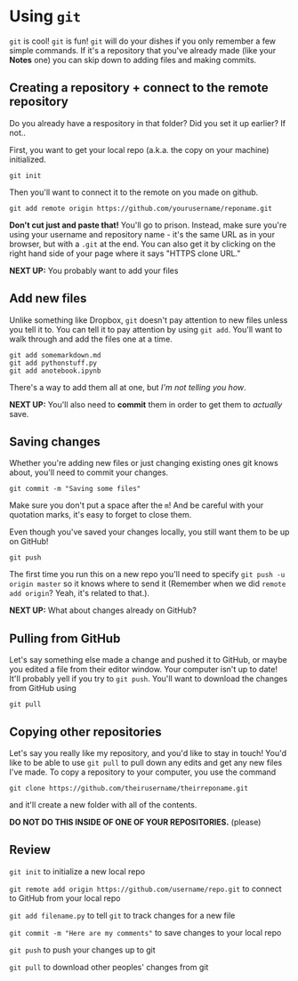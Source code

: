 # Using `git`

`git` is cool! `git` is fun! `git` will do your dishes if you only remember a few simple commands. If it's a repository that you've already made (like your **Notes** one) you can skip down to adding files and making commits.

## Creating a repository + connect to the remote repository

Do you already have a respository in that folder? Did you set it up earlier? If not..

First, you want to get your local repo (a.k.a. the copy on your machine) initialized.

    git init

Then you'll want to connect it to the remote on you made on github.

    git add remote origin https://github.com/yourusername/reponame.git

**Don't cut just and paste that!** You'll go to prison. Instead, make sure you're using your username and repository name - it's the same URL as in your browser, but with a `.git` at the end. You can also get it by clicking on the right hand side of your page where it says "HTTPS clone URL."

**NEXT UP:** You probably want to add your files

## Add new files

Unlike something like Dropbox, `git` doesn't pay attention to new files unless you tell it to. You can tell it to pay attention by using `git add`. You'll want to walk through and add the files one at a time.

    git add somemarkdown.md
    git add pythonstuff.py
    git add anotebook.ipynb

There's a way to add them all at one, but *I'm not telling you how*.

**NEXT UP:** You'll also need to **commit** them in order to get them to *actually* save.

## Saving changes

Whether you're adding new files or just changing existing ones git knows about, you'll need to commit your changes.

    git commit -m "Saving some files"
  
Make sure you don't put a space after the `m`! And be careful with your quotation marks, it's easy to forget to close them.

Even though you've saved your changes locally, you still want them to be up on GitHub!

    git push

The first time you run this on a new repo you'll need to specify `git push -u origin master` so it knows where to send it (Remember when we did `remote add origin`? Yeah, it's related to that.).

**NEXT UP:** What about changes already on GitHub? 

## Pulling from GitHub

Let's say something else made a change and pushed it to GitHub, or maybe you edited a file from their editor window. Your computer isn't up to date! It'll probably yell if you try to `git push`. You'll want to download the changes from GitHub using

    git pull

## Copying other repositories

Let's say you really like my repository, and you'd like to stay in touch! You'd like to be able to use `git pull` to pull down any edits and get any new files I've made. To copy a repository to your computer, you use the command

    git clone https://github.com/theirusername/theirreponame.git

and it'll create a new folder with all of the contents.

**DO NOT DO THIS INSIDE OF ONE OF YOUR REPOSITORIES.** (please)

## Review

`git init` to initialize a new local repo

`git remote add origin https://github.com/username/repo.git` to connect to GitHub from your local repo

`git add filename.py` to tell `git` to track changes for a new file

`git commit -m "Here are my comments"` to save changes to your local repo

`git push` to push your changes up to git

`git pull` to download other peoples' changes from git
